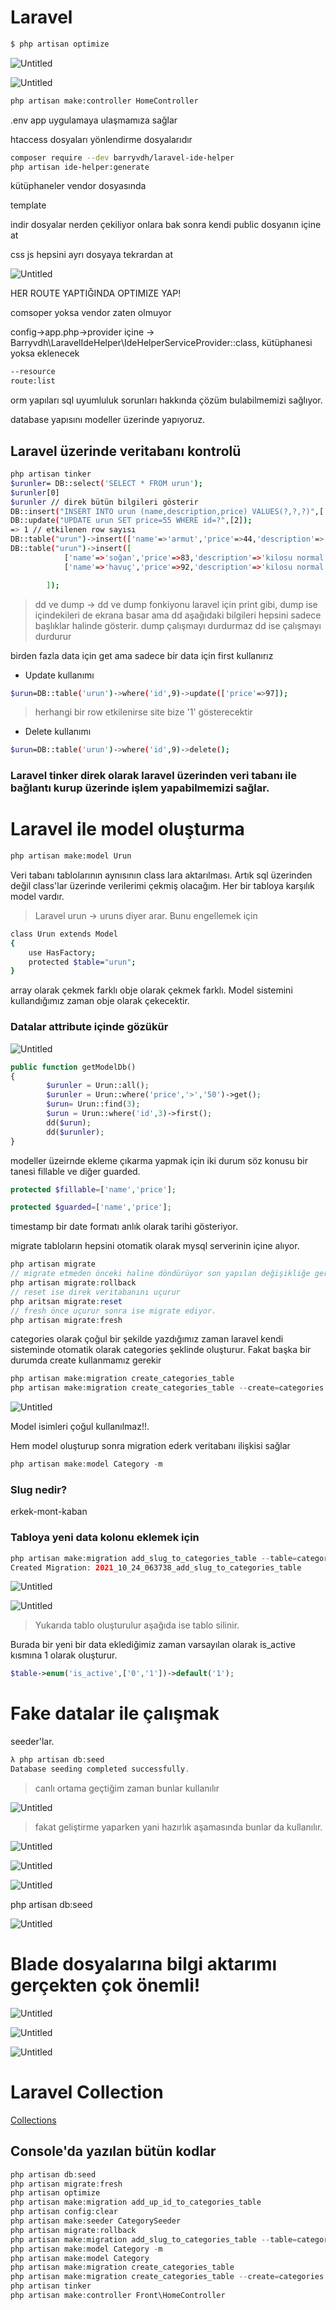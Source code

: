 # Laravel

```bash
$ php artisan optimize
```

![Untitled](Laravel%2072ccf51d16594006993a4685a95ffa24/Untitled.png)

![Untitled](Laravel%2072ccf51d16594006993a4685a95ffa24/Untitled%201.png)

```bash
php artisan make:controller HomeController

```

.env app uygulamaya ulaşmamıza sağlar

htaccess dosyaları yönlendirme dosyalarıdır

```bash
composer require --dev barryvdh/laravel-ide-helper
php artisan ide-helper:generate
```

kütüphaneler vendor dosyasında

template

indir dosyalar nerden çekiliyor onlara bak sonra kendi public dosyanın içine at

css js hepsini ayrı dosyaya tekrardan at

![Untitled](Laravel%2072ccf51d16594006993a4685a95ffa24/Untitled%202.png)

HER ROUTE YAPTIĞINDA OPTIMIZE YAP!

comsoper yoksa vendor zaten olmuyor

config→app.php→provider içine → Barryvdh\LaravelIdeHelper\IdeHelperServiceProvider::class, kütüphanesi yoksa eklenecek

```bash
--resource
route:list
```

orm yapıları sql uyumluluk sorunları hakkında çözüm bulabilmemizi sağlıyor.

database yapısını modeller üzerinde yapıyoruz.

## Laravel üzerinde veritabanı kontrolü

```bash
php artisan tinker
$urunler= DB::select('SELECT * FROM urun');
$urunler[0]
$urunler // direk bütün bilgileri gösterir
DB::insert("INSERT INTO urun (name,description,price) VALUES(?,?,?)",['elma','yenir','20']); // yeni bir item eklemek istediğimiz zaman
DB::update("UPDATE urun SET price=55 WHERE id=?",[2]);
=> 1 // etkilenen row sayısı
DB::table("urun")->insert(['name'=>'armut','price'=>44,'description'=>'kilosu pahalı']);
DB::table("urun")->insert([
            ['name'=>'soğan','price'=>83,'description'=>'kilosu normal'],
            ['name'=>'havuç','price'=>92,'description'=>'kilosu normal']

        ]);
```

> dd ve dump → dd ve dump fonkiyonu laravel için print gibi, dump ise içindekileri de ekrana basar ama dd aşağıdaki bilgileri hepsini sadece başlıklar halinde gösterir. dump çalışmayı durdurmaz dd ise çalışmayı durdurur
> 

birden fazla data için get ama sadece bir data için first kullanırız

- Update kullanımı

```bash
$urun=DB::table('urun')->where('id',9)->update(['price'=>97]);
```

> herhangi bir row etkilenirse site bize '1' gösterecektir
> 
- Delete kullanımı

```bash
$urun=DB::table('urun')->where('id',9)->delete();
```

### Laravel tinker direk olarak laravel üzerinden veri tabanı ile bağlantı kurup üzerinde işlem yapabilmemizi sağlar.

# Laravel ile model oluşturma

```bash
php artisan make:model Urun
```

Veri tabanı tablolarının aynısının class lara aktarılması. Artık sql üzerinden değil class'lar üzerinde verilerimi çekmiş olacağım. Her bir tabloya karşılık model vardır.

> Laravel urun → uruns diyer arar. Bunu engellemek için
> 

```bash
class Urun extends Model
{
    use HasFactory;
    protected $table="urun";
}
```

array olarak çekmek farklı obje olarak çekmek farklı. Model sistemini kullandığımız zaman obje olarak çekecektir.

### Datalar attribute içinde gözükür

![Untitled](Laravel%2072ccf51d16594006993a4685a95ffa24/Untitled%203.png)

```php
public function getModelDb()
{
		$urunler = Urun::all();
		$urunler = Urun::where('price','>','50')->get();
		$urun= Urun::find(3);
		$urun = Urun::where('id',3)->first();
		dd($urun);
		dd($urunler);
}

```

modeller üzeirnde ekleme çıkarma yapmak için iki durum söz konusu bir tanesi fillable ve diğer guarded.  

```php
protected $fillable=['name','price'];
```

```php
protected $guarded=['name','price'];
```

timestamp bir date formatı anlık olarak tarihi gösteriyor.

migrate tabloların hepsini otomatik olarak mysql serverinin içine alıyor.

```php
php artisan migrate
// migrate etmeden önceki haline döndürüyor son yapılan değişikliğe geri alır
php artisan migrate:rollback
// reset ise direk veritabanını uçurur
php aritsan migrate:reset
// fresh önce uçurur sonra ise migrate ediyor.
php artisan migrate:fresh
```

categories olarak çoğul bir şekilde yazdığımız zaman laravel kendi sisteminde otomatik olarak categories şeklinde oluşturur. Fakat başka bir durumda create kullanmamız gerekir

```php
php artisan make:migration create_categories_table
php artisan make:migration create_categories_table --create=categories
```

![Untitled](Laravel%2072ccf51d16594006993a4685a95ffa24/Untitled%204.png)

Model isimleri çoğul kullanılmaz!!.

Hem model oluşturup sonra migration ederk veritabanı ilişkisi sağlar

```php
php artisan make:model Category -m
```

### Slug nedir?

erkek-mont-kaban

### Tabloya yeni data kolonu eklemek için

```php
php artisan make:migration add_slug_to_categories_table --table=categories
Created Migration: 2021_10_24_063738_add_slug_to_categories_table
```

![Untitled](Laravel%2072ccf51d16594006993a4685a95ffa24/Untitled%205.png)

![Untitled](Laravel%2072ccf51d16594006993a4685a95ffa24/Untitled%206.png)

> Yukarıda tablo oluşturulur aşağıda ise tablo silinir.
> 

Burada bir yeni bir data eklediğimiz zaman varsayılan olarak is_active kısmına 1 olarak oluşturur.

```php
$table->enum('is_active',['0','1'])->default('1');
```

# Fake datalar ile çalışmak

seeder'lar.

```php
λ php artisan db:seed
Database seeding completed successfully.
```

> canlı ortama geçtiğim zaman bunlar kullanılır
> 

![Untitled](Laravel%2072ccf51d16594006993a4685a95ffa24/Untitled%207.png)

> fakat geliştirme yaparken yani hazırlık aşamasında bunlar da kullanılır.
> 

![Untitled](Laravel%2072ccf51d16594006993a4685a95ffa24/Untitled%208.png)

![Untitled](Laravel%2072ccf51d16594006993a4685a95ffa24/Untitled%209.png)

![Untitled](Laravel%2072ccf51d16594006993a4685a95ffa24/Untitled%2010.png)

php artisan db:seed

![Untitled](Laravel%2072ccf51d16594006993a4685a95ffa24/Untitled%2011.png)

# Blade dosyalarına bilgi aktarımı gerçekten çok önemli!

![Untitled](Laravel%2072ccf51d16594006993a4685a95ffa24/Untitled%2012.png)

![Untitled](Laravel%2072ccf51d16594006993a4685a95ffa24/Untitled%2013.png)

![Untitled](Laravel%2072ccf51d16594006993a4685a95ffa24/Untitled%2014.png)

# Laravel Collection

[Collections](https://laravel.com/docs/8.x/collections)

## Console'da yazılan bütün kodlar

```php
php artisan db:seed
php artisan migrate:fresh
php artisan optimize
php artisan make:migration add_up_id_to_categories_table
php artisan config:clear
php artisan make:seeder CategorySeeder
php artisan migrate:rollback
php artisan make:migration add_slug_to_categories_table --table=categories
php artisan make:model Category -m
php artisan make:model Category
php artisan make:migration create_categories_table
php artisan make:migration create_categories_table --create=categories
php artisan tinker
php artisan make:controller Front\HomeController
```

